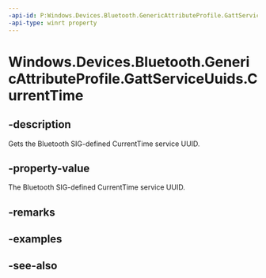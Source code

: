 ```yaml
---
-api-id: P:Windows.Devices.Bluetooth.GenericAttributeProfile.GattServiceUuids.CurrentTime
-api-type: winrt property
---
```


<!-- Property syntax
public System.Guid CurrentTime { get; }
-->

# Windows.Devices.Bluetooth.GenericAttributeProfile.GattServiceUuids.CurrentTime

## -description
Gets the Bluetooth SIG-defined CurrentTime service UUID.

## -property-value
The Bluetooth SIG-defined CurrentTime service UUID.

## -remarks

## -examples

## -see-also
